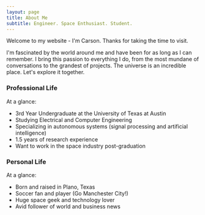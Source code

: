 ```yaml
---
layout: page
title: About Me
subtitle: Engineer. Space Enthusiast. Student.
---
```


Welcome to my website - I'm Carson. Thanks for taking the time to visit.  

I'm fascinated by the world around me and have been for as long as I can remember. I bring this passion to everything I do, from 
the most mundane of conversations to the grandest of projects. The universe is an incredible place. Let's explore it together.

### Professional Life
At a glance:

- 3rd Year Undergraduate at the University of Texas at Austin
- Studying Electrical and Computer Engineering
- Specializing in autonomous systems (signal processing and artificial intelligence)
- 1.5 years of research experience
- Want to work in the space industry post-graduation

### Personal Life
At a glance:

- Born and raised in Plano, Texas
- Soccer fan and player (Go Manchester City!)
- Huge space geek and technology lover
- Avid follower of world and business news

